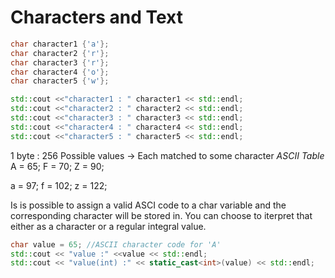 # Characters and Text
```cpp
char character1 {'a'};
char character2 {'r'};
char character3 {'r'};
char character4 {'o'};
char character5 {'w'};

std::cout <<"character1 : " character1 << std::endl;
std::cout <<"character2 : " character2 << std::endl;
std::cout <<"character3 : " character3 << std::endl;
std::cout <<"character4 : " character4 << std::endl;
std::cout <<"character5 : " character5 << std::endl;
```

1 byte : 256 Possible values  -> Each matched to some character
*ASCII Table*
A = 65;
F = 70;
Z = 90;

a = 97;
f = 102;
z = 122; 

Is is possible to assign a valid ASCI code to a char variable and the corresponding character will be stored in. You can choose to iterpret that either as a character or a regular integral value.

```cpp
char value = 65; //ASCII character code for 'A'
std::cout << "value :" <<value << std::endl;
std::cout << "value(int) :" << static_cast<int>(value) << std::endl;
```